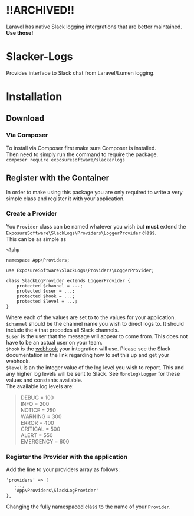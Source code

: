 # !!ARCHIVED!!
Laravel has native Slack logging intergrations that are better maintained. **Use those!**

# Slacker-Logs
Provides interface to Slack chat from Laravel/Lumen logging.
# Installation
## Download
### Via Composer
To install via Composer first make sure Composer is installed.  
Then need to simply run the command to require the package.  
`composer require exposuresoftware/slackerlogs`
## Register with the Container
In order to make using this package you are only required to write a very simple class and register it
with your application.
### Create a Provider
You `Provider` class can be named whatever you wish but **must** extend the `ExposureSoftware\SlackLogs\Providers\LoggerProvider`
class.  
This can be as simple as
```
<?php

namespace App\Providers;

use ExposureSoftware\SlackLogs\Providers\LoggerProvider;

class SlackLogProvider extends LoggerProvider {
    protected $channel = ...;
    protected $user = ...;
    protected $hook = ...;
    protected $level = ...;
}
```
Where each of the values are set to to the values for your application.  
`$channel` should be the channel name you wish to direct logs to. It should include the `#` that precedes all Slack 
channels.  
`$user` is the user that the message will appear to come from. This does not have to be an actual user on your team.  
`$hook` is the [webhook](https://api.slack.com/incoming-webhooks) your integration will use. Please see the Slack 
documentation in the link regarding how to set this up and get your webhook.  
`$level` is an the integer value of the log level you wish to report. This and any higher log levels will be sent to
Slack. See `Monolog\Logger` for these values and constants available.  
The available log levels are:
> DEBUG     = 100  
> INFO      = 200  
> NOTICE    = 250  
> WARNING   = 300  
> ERROR     = 400  
> CRITICAL  = 500  
> ALERT     = 550  
> EMERGENCY = 600  

### Register the Provider with the application
Add the line to your providers array as follows:
```
'providers' => [
   ...,
   'App\Providers\SlackLogProvider'
},
```
Changing the fully namespaced class to the name of your `Provider`.

